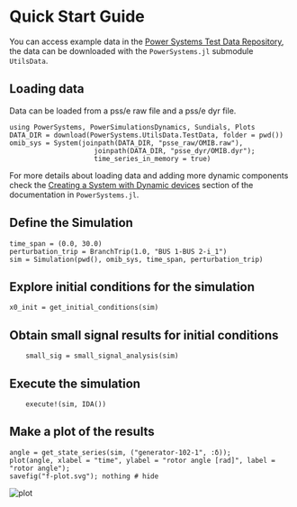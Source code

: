 # Quick Start Guide

You can access example data in the [Power Systems Test Data Repository](https://github.com/NREL-SIIP/PowerSystemsTestData),
the data can be downloaded with the `PowerSystems.jl` submodule `UtilsData`.

## Loading data

Data can be loaded from a pss/e raw file and a pss/e dyr file.

```@repl quick_start_guide
using PowerSystems, PowerSimulationsDynamics, Sundials, Plots
DATA_DIR = download(PowerSystems.UtilsData.TestData, folder = pwd())
omib_sys = System(joinpath(DATA_DIR, "psse_raw/OMIB.raw"),
                     joinpath(DATA_DIR, "psse_dyr/OMIB.dyr");
                     time_series_in_memory = true)
```

For more details about loading data and adding more dynamic components check the
[Creating a System with Dynamic devices](https://nrel-siip.github.io/PowerSystems.jl/stable/modeler_guide/system_dynamic_data/)
section of the documentation in `PowerSystems.jl`.

## Define the Simulation

```@repl quick_start_guide
time_span = (0.0, 30.0)
perturbation_trip = BranchTrip(1.0, "BUS 1-BUS 2-i_1")
sim = Simulation(pwd(), omib_sys, time_span, perturbation_trip)
```

## Explore initial conditions for the simulation

```@repl quick_start_guide
x0_init = get_initial_conditions(sim)
```

## Obtain small signal results for initial conditions

```@repl quick_start_guide
    small_sig = small_signal_analysis(sim)
```

## Execute the simulation

```@repl quick_start_guide
    execute!(sim, IDA())
```

## Make a plot of the results

```@repl quick_start_guide
angle = get_state_series(sim, ("generator-102-1", :δ));
plot(angle, xlabel = "time", ylabel = "rotor angle [rad]", label = "rotor angle");
savefig("f-plot.svg"); nothing # hide
```

![plot](f-plot.svg)
